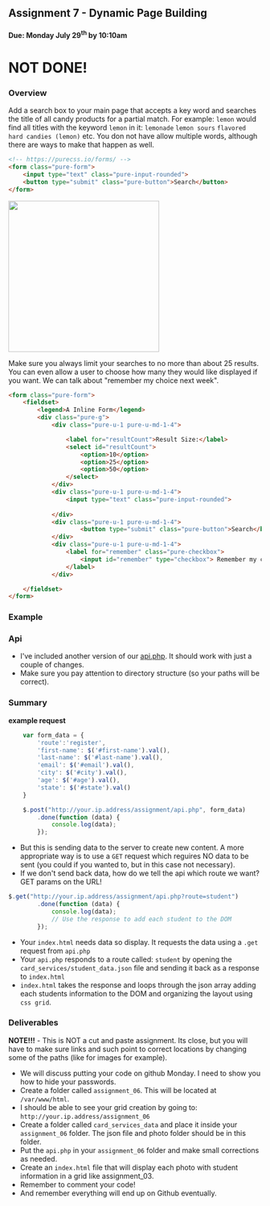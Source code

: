 ## Assignment 7 - Dynamic Page Building 
#### Due: Monday July 29<sup>th</sup> by 10:10am

# NOT DONE!

### Overview

Add a search box to your main page that accepts a key word and searches the title of all candy products for a partial match. For example: `lemon` would find all titles with the keyword `lemon` in it: `lemonade` `lemon sours` `flavored hard candies (lemon)` etc. You don not have allow multiple words, although there are ways to make that happen as well.

```html
<!-- https://purecss.io/forms/ -->
<form class="pure-form">
    <input type="text" class="pure-input-rounded">
    <button type="submit" class="pure-button">Search</button>
</form>
```
<img src="https://cs.msutexas.edu/~griffin/zcloud/zcloud-files/search_box.png" width="300px">

Make sure you always limit your searches to no more than about 25 results. You can even allow a user to choose how many they would like displayed if you want. We can talk about "remember my choice next week".

```html
<form class="pure-form">
    <fieldset>
        <legend>A Inline Form</legend>
        <div class="pure-g">
            <div class="pure-u-1 pure-u-md-1-4">

                <label for="resultCount">Result Size:</label>
                <select id="resultCount">
                    <option>10</option>
                    <option>25</option>
                    <option>50</option>
                </select>
            </div>
            <div class="pure-u-1 pure-u-md-1-4">
                <input type="text" class="pure-input-rounded">
                
            </div>
            <div class="pure-u-1 pure-u-md-1-4">
                    <button type="submit" class="pure-button">Search</button>
            </div>
            <div class="pure-u-1 pure-u-md-1-4">
                <label for="remember" class="pure-checkbox">
                    <input id="remember" type="checkbox"> Remember my choice
                </label>
            </div>

    </fieldset>
</form>
```



### Example





### Api

- I've included another version of our [api.php](./api.php). It should work with just a couple of changes. 
- Make sure you pay attention to directory structure (so your paths will be correct).

### Summary

**example request**
```js
    var form_data = {
        'route':'register',
        'first-name': $('#first-name').val(),
        'last-name': $('#last-name').val(),
        'email': $('#email').val(),
        'city': $('#city').val(),
        'age': $('#age').val(),
        'state': $('#state').val()
    }

    $.post("http://your.ip.address/assignment/api.php", form_data)
        .done(function (data) {
            console.log(data);
        });
```
- But this is sending data to the server to create new content. A more appropriate way is to use a `GET` request which reguires NO data to be sent (you could if you wanted to, but in this case not necessary). 
- If we don't send back data, how do we tell the api which route we want? GET params on the URL!

```js
$.get("http://your.ip.address/assignment/api.php?route=student")
        .done(function (data) {
            console.log(data);
            // Use the response to add each student to the DOM
        });
```

- Your `index.html` needs data so display. It requests the data using a `.get` request from `api.php`
- Your `api.php` responds to a route called: `student` by opening the `card_services/student_data.json` file and sending it back as a response to `index.html`
- `index.html` takes the response and loops through the json array adding each students information to the DOM and organizing the layout using `css grid`. 


### Deliverables

**NOTE!!!** - This is NOT a cut and paste assignment. Its close, but you will have to make sure links and such point to correct locations by changing some of the paths (like for images for example).

- We will discuss putting your code on github Monday. I need to show you how to hide your passwords.
- Create a folder called `assignment_06`. This will be located at `/var/www/html`.
- I should be able to see your grid creation by going to: `http://your.ip.address/assignment_06`
- Create a folder called `card_services_data` and place it inside your `assignment_06` folder. The json file and photo folder should be in this folder.
- Put the `api.php` in your `assignment_06` folder and make small corrections as needed. 
- Create an `index.html` file that will display each photo with student information in a grid like assignment_03.
- Remember to comment your code!  
- And remember everything will end up on Github eventually.
